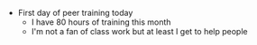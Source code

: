 *   First day of peer training today
    *   I have 80 hours of training this month
    *   I'm not a fan of class work but at least I get to help people